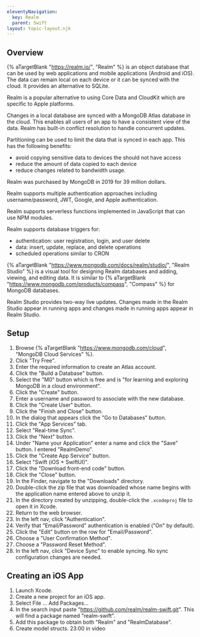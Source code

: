 ```yaml
---
eleventyNavigation:
  key: Realm
  parent: Swift
layout: topic-layout.njk
---
```


## Overview

{% aTargetBlank "https://realm.io/", "Realm" %} is an object database that
can be used by web applications and mobile applications (Android and iOS).
The data can remain local on each device or it can be synced with the cloud.
It provides an alternative to SQLite.

Realm is a popular alternative to using Core Data and CloudKit
which are specific to Apple platforms.

Changes in a local database are synced with
a MongoDB Atlas database in the cloud.
This enables all users of an app to have a consistent view of the data.
Realm has built-in conflict resolution to handle concurrent updates.

Partitioning can be used to limit the data that is synced in each app.
This has the following benefits:

- avoid copying sensitive data to devices the should not have access
- reduce the amount of data copied to each device
- reduce changes related to bandwidth usage.

Realm was purchased by MongoDB in 2019 for 39 million dollars.

Realm supports multiple authentication approaches including
username/password, JWT, Google, and Apple authentication.

Realm supports serverless functions implemented in JavaScript
that can use NPM modules.

Realm supports database triggers for:

- authentication: user registration, login, and user delete
- data: insert, update, replace, and delete operations
- scheduled operations similar to CRON

{% aTargetBlank "https://www.mongodb.com/docs/realm/studio/", "Realm Studio" %}
is a visual tool for designing Realm databases and
adding, viewing, and editing data.
It is similar to {% aTargetBlank "https://www.mongodb.com/products/compass",
"Compass" %} for MongoDB databases.

Realm Studio provides two-way live updates.
Changes made in the Realm Studio appear in running apps
and changes made in running apps appear in Realm Studio.

## Setup

1. Browse {% aTargetBlank "https://www.mongodb.com/cloud",
   "MongoDB Cloud Services" %}.
1. Click "Try Free".
1. Enter the required information to create an Atlas account.
1. Click the "Build a Database" button.
1. Select the "M0" button which is free and is
   "for learning and exploring MongoDB in a cloud environment".
1. Click the "Create" button.
1. Enter a username and password to associate with the new database.
1. Click the "Create User" button.
1. Click the "Finish and Close" button.
1. In the dialog that appears click the "Go to Databases" button.
1. Click the "App Services" tab.
1. Select "Real-time Sync".
1. Click the "Next" button.
1. Under "Name your Application" enter a name and click the "Save" button.
   I entered "RealmDemo".
1. Click the "Create App Service" button.
1. Select "Swift (iOS + SwiftUI)".
1. Click the "Download front-end code" button.
1. Click the "Close" button.
1. In the Finder, navigate to the "Downloads" directory.
1. Double-click the zip file that was downloaded whose name
   begins with the application name entered above to unzip it.
1. In the directory created by unzipping,
   double-click the `.xcodeproj` file to open it in Xcode.
1. Return to the web browser.
1. In the left nav, click "Authentication".
1. Verify that "Email/Password" authentication is enabled ("On" by default).
1. Click the "Edit" button on the row for "Email/Password".
1. Choose a "User Confirmation Method".
1. Choose a "Password Reset Method".
1. In the left nav, click "Device Sync" to enable syncing.
   No sync configuration changes are needed.

## Creating an iOS App

1. Launch Xcode.
1. Create a new project for an iOS app.
1. Select File ... Add Packages...
1. In the search input paste "https://github.com/realm/realm-swift.git".
   This will find a package named "realm-swift".
1. Add this package to obtain both "Realm" and "RealmDatabase".
1. Create model structs. 23:00 in video
